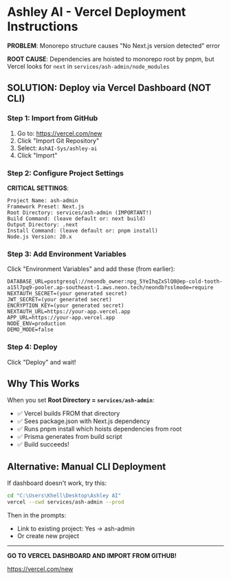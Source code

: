 # Ashley AI - Vercel Deployment Instructions

**PROBLEM**: Monorepo structure causes "No Next.js version detected" error

**ROOT CAUSE**: Dependencies are hoisted to monorepo root by pnpm, but Vercel looks for `next` in `services/ash-admin/node_modules`

## SOLUTION: Deploy via Vercel Dashboard (NOT CLI)

### Step 1: Import from GitHub

1. Go to: https://vercel.com/new
2. Click "Import Git Repository"
3. Select: `AshAI-Sys/ashley-ai`
4. Click "Import"

### Step 2: Configure Project Settings

**CRITICAL SETTINGS**:

```
Project Name: ash-admin
Framework Preset: Next.js
Root Directory: services/ash-admin (IMPORTANT!)
Build Command: (leave default or: next build)
Output Directory: .next
Install Command: (leave default or: pnpm install)
Node.js Version: 20.x
```

### Step 3: Add Environment Variables

Click "Environment Variables" and add these (from earlier):

```
DATABASE_URL=postgresql://neondb_owner:npg_5YeIhqZxSlQ0@ep-cold-tooth-a15l7pq9-pooler.ap-southeast-1.aws.neon.tech/neondb?sslmode=require
NEXTAUTH_SECRET=(your generated secret)
JWT_SECRET=(your generated secret)
ENCRYPTION_KEY=(your generated secret)
NEXTAUTH_URL=https://your-app.vercel.app
APP_URL=https://your-app.vercel.app
NODE_ENV=production
DEMO_MODE=false
```

### Step 4: Deploy

Click "Deploy" and wait!

## Why This Works

When you set **Root Directory = `services/ash-admin`**:
- ✅ Vercel builds FROM that directory
- ✅ Sees package.json with Next.js dependency
- ✅ Runs pnpm install which hoists dependencies from root
- ✅ Prisma generates from build script
- ✅ Build succeeds!

## Alternative: Manual CLI Deployment

If dashboard doesn't work, try this:

```bash
cd "C:\Users\Khell\Desktop\Ashley AI"
vercel --cwd services/ash-admin --prod
```

Then in the prompts:
- Link to existing project: Yes → ash-admin
- Or create new project

---

**GO TO VERCEL DASHBOARD AND IMPORT FROM GITHUB!**

https://vercel.com/new
